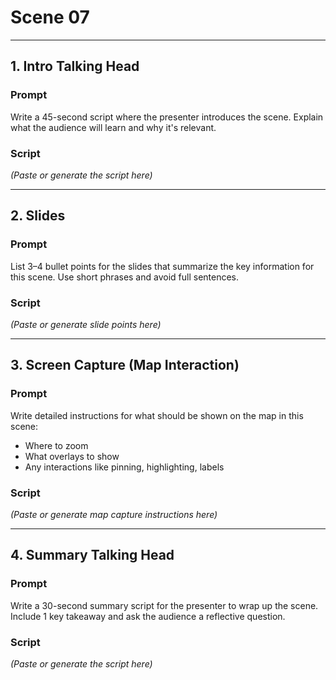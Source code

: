 # Scene 07

---

## 1. Intro Talking Head

### Prompt
Write a 45-second script where the presenter introduces the scene. Explain what the audience will learn and why it's relevant.

### Script
_(Paste or generate the script here)_

---

## 2. Slides

### Prompt
List 3–4 bullet points for the slides that summarize the key information for this scene. Use short phrases and avoid full sentences.

### Script
_(Paste or generate slide points here)_

---

## 3. Screen Capture (Map Interaction)

### Prompt
Write detailed instructions for what should be shown on the map in this scene:
- Where to zoom
- What overlays to show
- Any interactions like pinning, highlighting, labels

### Script
_(Paste or generate map capture instructions here)_

---

## 4. Summary Talking Head

### Prompt
Write a 30-second summary script for the presenter to wrap up the scene. Include 1 key takeaway and ask the audience a reflective question.

### Script
_(Paste or generate the script here)_

